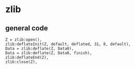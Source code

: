 # zlib

## general code

```
Z = zlib:open(),
zlib:deflateInit(Z, default, deflated, 31, 8, default),
Data = zlib:deflate(Z, Data0),
Data = zlib:deflate(Z, Data0, finish),
zlib:deflateEnd(Z),
zlib:close(Z),
```
